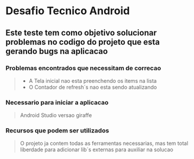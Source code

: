 # Desafio Tecnico Android

## Este teste tem como objetivo solucionar problemas no codigo do projeto que esta gerando bugs na aplicacao

### Problemas encontrados que necessitam de correcao
> - A Tela inicial nao esta preenchendo os items na lista
> - O Contador de refresh´s nao esta sendo atualizando

### Necessario para iniciar a aplicacao
> Android Studio versao giraffe

### Recursos que podem ser utilizados
> O projeto ja contem todas as ferramentas necessarias, mas tem total liberdade para adicionar lib´s externas para auxiliar na solucao
